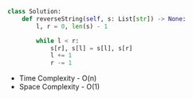 ```python 
class Solution:
    def reverseString(self, s: List[str]) -> None:
        l, r = 0, len(s) - 1

        while l < r:
            s[r], s[l] = s[l], s[r]
            l += 1
            r -= 1
```

- Time Complexity - O(n)
- Space Complexity - O(1)